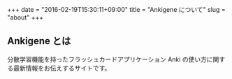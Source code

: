 +++
date = "2016-02-19T15:30:11+09:00"
title = "Ankigene について"
slug = "about"
+++

## Ankigene とは

分散学習機能を持ったフラッシュカードアプリケーション Anki の使い方に関する最新情報をお伝えするサイトです。
